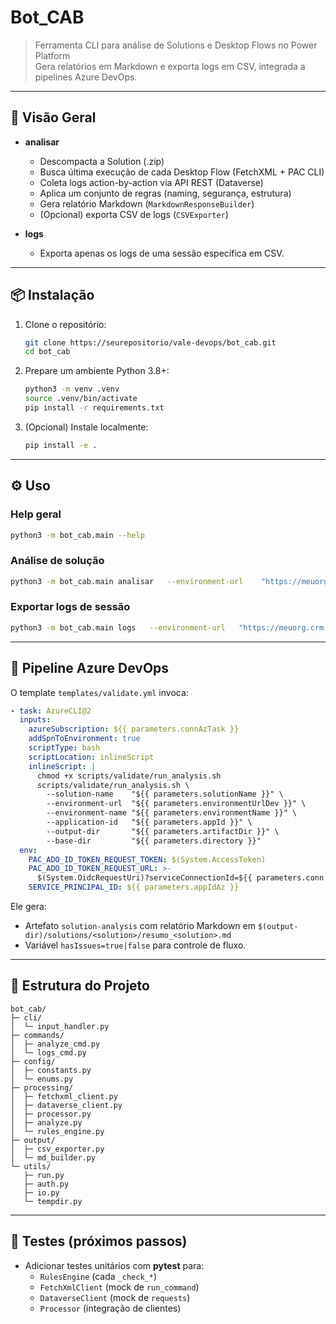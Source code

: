 # Bot_CAB

> Ferramenta CLI para análise de Solutions e Desktop Flows no Power Platform  
> Gera relatórios em Markdown e exporta logs em CSV, integrada a pipelines Azure DevOps.

---

## 🚀 Visão Geral

- **analisar**  
  - Descompacta a Solution (.zip)  
  - Busca última execução de cada Desktop Flow (FetchXML + PAC CLI)  
  - Coleta logs action-by-action via API REST (Dataverse)  
  - Aplica um conjunto de regras (naming, segurança, estrutura)  
  - Gera relatório Markdown (`MarkdownResponseBuilder`)  
  - (Opcional) exporta CSV de logs (`CSVExporter`)

- **logs**  
  - Exporta apenas os logs de uma sessão específica em CSV.

---

## 📦 Instalação

1. Clone o repositório:  
   ```bash
   git clone https://seurepositorio/vale-devops/bot_cab.git
   cd bot_cab
   ```

2. Prepare um ambiente Python 3.8+:  
   ```bash
   python3 -m venv .venv
   source .venv/bin/activate
   pip install -r requirements.txt
   ```

3. (Opcional) Instale localmente:  
   ```bash
   pip install -e .
   ```

---

## ⚙️ Uso

### Help geral

```bash
python3 -m bot_cab.main --help
```

### Análise de solução

```bash
python3 -m bot_cab.main analisar   --environment-url    "https://meuorg.crm.dynamics.com"   --environment-name   "DEV"   --application-id     "<APP_ID>"   --tenant-id          "<TENANT_ID>"   --pac-auth-mode      federated   --solution-name      "MinhaSolution"   --solution-zip-path  "./build/MinhaSolution.zip"   --output-markdown    "./reports/MinhaSolution.md"   --export-path        "./reports/logs"
```

### Exportar logs de sessão

```bash
python3 -m bot_cab.main logs   --environment-url   "https://meuorg.crm.dynamics.com"   --flow-session-id   "<SESSION_ID>"   --export-path       "./reports/logs.csv"
```

---

## 🔧 Pipeline Azure DevOps

O template `templates/validate.yml` invoca:

```yaml
- task: AzureCLI@2
  inputs:
    azureSubscription: ${{ parameters.connAzTask }}
    addSpnToEnvironment: true
    scriptType: bash
    scriptLocation: inlineScript
    inlineScript: |
      chmod +x scripts/validate/run_analysis.sh
      scripts/validate/run_analysis.sh \
        --solution-name    "${{ parameters.solutionName }}" \
        --environment-url  "${{ parameters.environmentUrlDev }}" \
        --environment-name "${{ parameters.environmentName }}" \
        --application-id   "${{ parameters.appId }}" \
        --output-dir       "${{ parameters.artifactDir }}" \
        --base-dir         "${{ parameters.directory }}"
  env:
    PAC_ADO_ID_TOKEN_REQUEST_TOKEN: $(System.AccessToken)
    PAC_ADO_ID_TOKEN_REQUEST_URL: >-
      $(System.OidcRequestUri)?serviceConnectionId=${{ parameters.conn }}&api-version=7.2-preview.1
    SERVICE_PRINCIPAL_ID: ${{ parameters.appIdAz }}
```

Ele gera:
- Artefato `solution-analysis` com relatório Markdown em `$(output-dir)/solutions/<solution>/resumo_<solution>.md`
- Variável `hasIssues=true|false` para controle de fluxo.

---

## 📂 Estrutura do Projeto

```
bot_cab/
├─ cli/
│  └─ input_handler.py
├─ commands/
│  ├─ analyze_cmd.py
│  └─ logs_cmd.py
├─ config/
│  ├─ constants.py
│  └─ enums.py
├─ processing/
│  ├─ fetchxml_client.py
│  ├─ dataverse_client.py
│  ├─ processor.py
│  ├─ analyze.py
│  └─ rules_engine.py
├─ output/
│  ├─ csv_exporter.py
│  └─ md_builder.py
└─ utils/
   ├─ run.py
   ├─ auth.py
   ├─ io.py
   └─ tempdir.py
```

---

## 🧪 Testes (próximos passos)

- Adicionar testes unitários com **pytest** para:
  - `RulesEngine` (cada `_check_*`)  
  - `FetchXmlClient` (mock de `run_command`)  
  - `DataverseClient` (mock de `requests`)  
  - `Processor` (integração de clientes)  